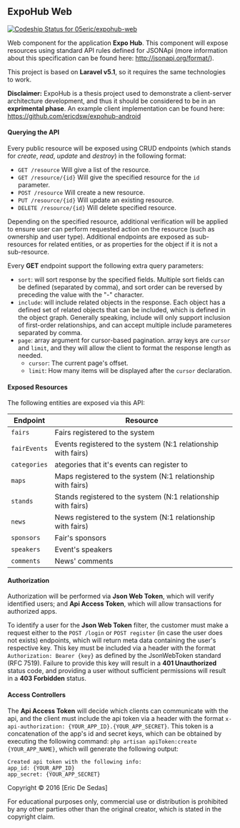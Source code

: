 ## ExpoHub Web

[ ![Codeship Status for 05eric/expohub-web](https://codeship.com/projects/e4d03980-d04e-0133-6c47-1e2b23aa142a/status?branch=master)](https://codeship.com/projects/141357)

Web component for the application **Expo Hub**. This component will expose resources using standard API rules defined for JSONApi (more information about this specification can be found here: http://jsonapi.org/format/).

This project is based on **Laravel v5.1**, so it requires the same technologies to work.

**Disclaimer:** ExpoHub is a thesis project used to demonstrate a client-server architecture development, and thus it should be considered to be in an **exprimental phase**. An example client implementation can be found here: https://github.com/ericdsw/expohub-android

#### Querying the API

Every public resource will be exposed using CRUD endpoints (which stands for *create*, *read*, *update* and *destroy*) in the following format:
* `GET /resource` Will give a list of the resource.
* `GET /resource/{id}` Will give the specified resource for the `id` parameter.
* `POST /resource` Will create a new resource.
* `PUT /resource/{id}` Will update an existing resource.
* `DELETE /resource/{id}` Will delete specified resource.

Depending on the specified resource, additional verification will be applied to ensure user can perform requested action on the resource (such as ownership and user type).
Additional endpoints are exposed as sub-resources for related entities, or as properties for the object if it is not a sub-resource.

Every **GET** endpoint support the following extra query parameters:
* `sort`: will sort response by the specified fields. Multiple sort fields can be defined (separated by comma), and sort order can be reversed by preceding the value with the "-" character.
* `include`: will include related objects in the response. Each object has a defined set of related objects that can be included, which is defined in the object graph. Generally speaking, include will only support inclusion of first-order relationships, and can accept multiple include parameteres separated by comma.
* `page`: array argument for cursor-based pagination. array keys are `cursor` and `limit`, and they will allow the client to format the response length as needed.
	* `cursor`: The current page's offset.
	* `limit`:  How many items will be displayed after the `cursor` declaration.

#### Exposed Resources

The following entities are exposed via this API:

Endpoint | Resource
-------- | ------------------
`fairs` | Fairs registered to the system
`fairEvents` | Events registered to the system (N:1 relationship with fairs)
`categories` | ategories that it's events can register to
`maps` | Maps registered to the system (N:1 relationship with fairs)
`stands` | Stands registered to the system (N:1 relationship with fairs)
`news` | News registered to the system (N:1 relationship with fairs)
`sponsors` | Fair's sponsors
`speakers` | Event's speakers
`comments` | News' comments

#### Authorization

Authorization will be performed via **Json Web Token**, which will verify identified users; and **Api Access Token**, which will allow transactions for authorized apps.

To identify a user for the **Json Web Token** filter, the customer must make a request either to the `POST /login` or `POST register` (in case the user does not exists) endpoints, which will return meta data containing the user's respective key. This key must be included via a header with the format `Authorization: Bearer {key}` as defined by the JsonWebToken standard (RFC 7519).
Failure to provide this key will result in a **401 Unauthorized** status code, and providing a user without sufficient permissions will result in a **403 Forbidden** status.

#### Access Controllers

The **Api Access Token** will decide which clients can communicate with the api, and the client must include the api token via a header with the format `x-api-authorization: {YOUR_APP_ID}.{YOUR_APP_SECRET}`.
This token is a concatenation of the app's id and secret keys, which can be obtained by executing the following command: `php artisan apiToken:create {YOUR_APP_NAME}`, which will generate the following output:

```
Created api token with the following info:
app_id: {YOUR_APP_ID}
app_secret: {YOUR_APP_SECRET}
```

Copyright © 2016 [Eric De Sedas]

For educational purposes only, commercial use or distribution is prohibited by any other parties other than the original creator, which is stated in the copyright claim.
